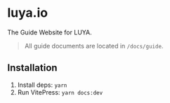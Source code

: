 # luya.io

The Guide Website for LUYA.

> All guide documents are located in `/docs/guide`.

## Installation

1. Install deps: `yarn`
2. Run VitePress: `yarn docs:dev`